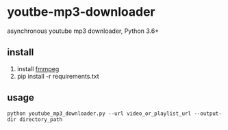# youtbe-mp3-downloader
asynchronous youtube mp3 downloader, Python 3.6+

## install
1. install [fmmpeg](https://github.com/adaptlearning/adapt_authoring/wiki/Installing-FFmpeg)
2. pip install -r requirements.txt

## usage
```python youtube_mp3_downloader.py --url video_or_playlist_url --output-dir directory_path```
